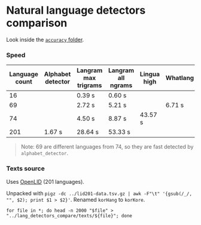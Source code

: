 # Natural language detectors comparison

Look inside the [`accuracy` folder](https://github.com/RoDmitry/lang_detectors_compare/tree/main/accuracy).

### Speed

| Language count | Alphabet detector | Langram max trigrams  | Langram all ngrams | Lingua high | Whatlang | Whichlang |
| --- | ------ | ------- | ------- | ------- | ------ | ------ |
|  16 |        |  0.39 s |  0.60 s |         |        | 0.02 s |
|  69 |        |  2.72 s |  5.21 s |         | 6.71 s |
|  74 |        |  4.50 s |  8.87 s | 43.57 s |
| 201 | 1.67 s | 28.64 s | 53.33 s |

> Note: 69 are different languages from 74, so they are fast detected by `alphabet_detector`.

### Texts source

Uses [OpenLID](https://github.com/laurieburchell/open-lid-dataset) (201 languages).

Unpacked with `pigz -dc ../lid201-data.tsv.gz | awk -F"\t" '{gsub(/_/, "", $2); print $1 > $2}'`.
Renamed `korHang` to `korKore`.

`for file in *; do head -n 2000 "$file" > "../lang_detectors_compare/texts/${file}"; done`
